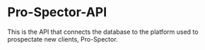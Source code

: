 # Pro-Spector-API
This is the API that connects the database to the platform used to prospectate new clients, Pro-Spector.
